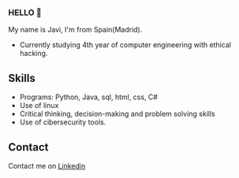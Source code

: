 ### HELLO 👋
My name is Javi, I'm from Spain(Madrid).
* Currently studying 4th year of computer engineering with ethical hacking.

## Skills
* Programs: Python, Java, sql, html, css, C#
* Use of linux
* Critical thinking, decision-making and problem solving skills
* Use of cibersecurity tools.
## Contact
Contact me on [Linkedin](www.linkedin.com/in/alejandro-monteliu-lópez-a74a11287)
